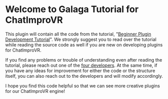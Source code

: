 # Welcome to Galaga Tutorial for ChatImproVR
This plugin will contain all the code from the tutorial, "[Beginner Plugin Development Tutorial](https://chatimprovr.github.io/The-Book/Beginner_Tutorial/beginner_plugin_development_tutorial.html)".
We strongly suggest you to read over the tutorial while reading the source code as well if you are new on developing plugins for ChatImproVR.

If you find any problems or trouble of understanding even after reading the tutorial, please reach out one of the [four developers](https://chatimprovr.github.io/The-Book/introduction.html#where-can-i-find-help). At the same time, if you have any ideas for improvement for either the code or the structure itself, you can also reach out to the developers and will modify accordingly.

I hope you find this code helpful so that we can see more creative plugins for our ChatImproVR engine!
